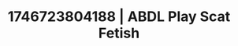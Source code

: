 ---
categories:
- AI-generated
- Eye contact kink
- Body positivity
- Erotic escapism
- ASMR
- After dark play
- Cosplay
- Lover's breath
image: /assets/images/1746723804188.jpg
layout: post
seo:
  description: Featured content with premium Scat Fetish, ABDL Play. HD images available.
  keywords: Scat Fetish, ABDL Play
  og_image: /assets/images/1746723804188.jpg
  schema_type: VisualArtwork
tags:
- ABDL Play
- '#1746723804188'
- Scat Fetish
title: 1746723804188 | ABDL Play Scat Fetish
---